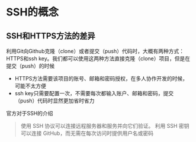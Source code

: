 # SSH的概念

## SSH和HTTPS方法的差异

利用Git向Github克隆（clone）或者提交（push）代码时，大概有两种方式：HTTPS和ssh key。我们都可以使用这两种方法直接克隆（clone）项目，但是在提交（push）的时候

* HTTPS方法需要该项目的账号、邮箱和密码授权，在多人协作开发的时候，可能不太方便
* ssh key只需要配置一次，不需要每次都输入账户、邮箱和密码，提交（push）代码时显然更加省时省力

官方对于SSH的介绍

> 使用 SSH 协议可以连接远程服务器和服务并向它们验证。 利用 SSH 密钥可以连接 GitHub，而无需在每次访问时提供用户名或密码
